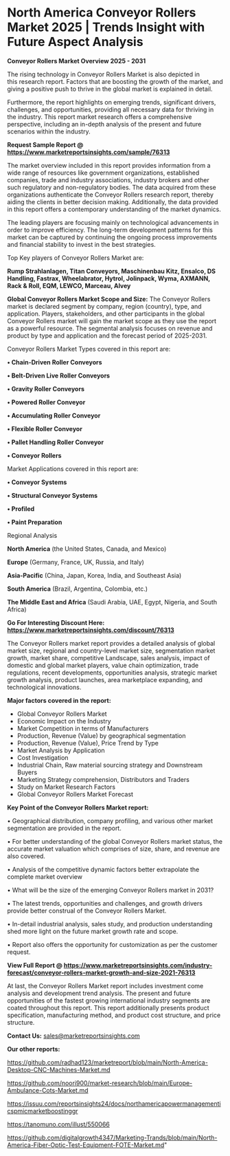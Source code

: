 # North America Conveyor Rollers Market 2025 | Trends Insight with Future Aspect Analysis

<Strong> Conveyor Rollers Market Overview 2025 - 2031</strong>

The rising technology in Conveyor Rollers Market is also depicted in this research report. Factors that are boosting the growth of the market, and giving a positive push to thrive in the global market is explained in detail.

Furthermore, the report highlights on emerging trends, significant drivers, challenges, and opportunities, providing all necessary data for thriving in the industry. This report market research offers a comprehensive perspective, including an in-depth analysis of the present and future scenarios within the industry.

<strong>Request Sample Report @ <a href=https://www.marketreportsinsights.com/sample/76313>https://www.marketreportsinsights.com/sample/76313</a></strong>

The market overview included in this report provides information from a wide range of resources like government organizations, established companies, trade and industry associations, industry brokers and other such regulatory and non-regulatory bodies. The data acquired from these organizations authenticate the Conveyor Rollers research report, thereby aiding the clients in better decision making. Additionally, the data provided in this report offers a contemporary understanding of the market dynamics.

The leading players are focusing mainly on technological advancements in order to improve efficiency. The long-term development patterns for this market can be captured by continuing the ongoing process improvements and financial stability to invest in the best strategies.

Top Key players of Conveyor Rollers Market are:

<strong>Rump Strahlanlagen, Titan Conveyors, Maschinenbau Kitz, Ensalco, DS Handling, Fastrax, Wheelabrator, Hytrol, Jolinpack, Wyma, AXMANN, Rack & Roll, EQM, LEWCO, Marceau, Alvey</strong>

<strong><b>Global Conveyor Rollers Market Scope and Size:</b></strong>
The Conveyor Rollers market is declared segment by company, region (country), type, and application. Players, stakeholders, and other participants in the global Conveyor Rollers market will gain the market scope as they use the report as a powerful resource. The segmental analysis focuses on revenue and product by type and application and the forecast period of 2025-2031.

Conveyor Rollers Market Types covered in this report are:

<strong>• Chain-Driven Roller Conveyors

• Belt-Driven Live Roller Conveyors

• Gravity Roller Conveyors

• Powered Roller Conveyor

• Accumulating Roller Conveyor

• Flexible Roller Conveyor

• Pallet Handling Roller Conveyor

• Conveyor Rollers</strong>

Market Applications covered in this report are:

<strong>• Conveyor Systems

• Structural Conveyor Systems

• Profiled

• Paint Preparation</strong> 

Regional Analysis

<strong>North America</strong> (the United States, Canada, and Mexico)

<strong>Europe</strong> (Germany, France, UK, Russia, and Italy)

<strong>Asia-Pacific</strong> (China, Japan, Korea, India, and Southeast Asia)

<strong>South America</strong> (Brazil, Argentina, Colombia, etc.)

<strong>The Middle East and Africa</strong> (Saudi Arabia, UAE, Egypt, Nigeria, and South Africa)

<strong>Go For Interesting Discount Here: <a href=https://www.marketreportsinsights.com/discount/76313>https://www.marketreportsinsights.com/discount/76313</a></strong>

The Conveyor Rollers market report provides a detailed analysis of global market size, regional and country-level market size, segmentation market growth, market share, competitive Landscape, sales analysis, impact of domestic and global market players, value chain optimization, trade regulations, recent developments, opportunities analysis, strategic market growth analysis, product launches, area marketplace expanding, and technological innovations.

<strong><b>Major factors covered in the report:</b></strong>
<ul>
  <li>Global Conveyor Rollers Market </li>
  <li>Economic Impact on the Industry</li>
  <li>Market Competition in terms of Manufacturers</li>
  <li>Production, Revenue (Value) by geographical segmentation</li>
  <li>Production, Revenue (Value), Price Trend by Type</li>
  <li>Market Analysis by Application</li>
  <li>Cost Investigation</li>
  <li>Industrial Chain, Raw material sourcing strategy and Downstream Buyers</li>
  <li>Marketing Strategy comprehension, Distributors and Traders</li>
  <li>Study on Market Research Factors</li>
  <li>Global Conveyor Rollers Market Forecast</li>
</ul>

<strong><b>Key Point of the Conveyor Rollers Market report:</b></strong>

• Geographical distribution, company profiling, and various other market segmentation are provided in the report.

• For better understanding of the global Conveyor Rollers market status, the accurate market valuation which comprises of size, share, and revenue are also covered.

• Analysis of the competitive dynamic factors better extrapolate the complete market overview

• What will be the size of the emerging Conveyor Rollers market in 2031?

• The latest trends, opportunities and challenges, and growth drivers provide better construal of the Conveyor Rollers Market.

• In-detail industrial analysis, sales study, and production understanding shed more light on the future market growth rate and scope.

• Report also offers the opportunity for customization as per the customer request.

<strong><b>View Full Report @ <a href=https://www.marketreportsinsights.com/industry-forecast/conveyor-rollers-market-growth-and-size-2021-76313>https://www.marketreportsinsights.com/industry-forecast/conveyor-rollers-market-growth-and-size-2021-76313</a></b></strong>


At last, the Conveyor Rollers Market report includes investment come analysis and development trend analysis. The present and future opportunities of the fastest growing international industry segments are coated throughout this report. This report additionally presents product specification, manufacturing method, and product cost structure, and price structure.

<strong>Contact Us:</strong>
sales@marketreportsinsights.com

<strong>Our other reports:</strong>

<a href=https://github.com/radhad123/marketreport/blob/main/North-America-Desktop-CNC-Machines-Market.md>https://github.com/radhad123/marketreport/blob/main/North-America-Desktop-CNC-Machines-Market.md</a>

<a href=https://github.com/noori900/market-research/blob/main/Europe-Ambulance-Cots-Market.md>https://github.com/noori900/market-research/blob/main/Europe-Ambulance-Cots-Market.md</a>

<a href=https://issuu.com/reportsinsights24/docs/northamericapowermanagementicspmicmarketboostinggr>https://issuu.com/reportsinsights24/docs/northamericapowermanagementicspmicmarketboostinggr</a>

<a href=https://tanomuno.com/illust/550066>https://tanomuno.com/illust/550066</a>

<a href=https://github.com/digitalgrowth4347/Marketing-Trands/blob/main/North-America-Fiber-Optic-Test-Equipment-FOTE-Market.md>https://github.com/digitalgrowth4347/Marketing-Trands/blob/main/North-America-Fiber-Optic-Test-Equipment-FOTE-Market.md</a>"
